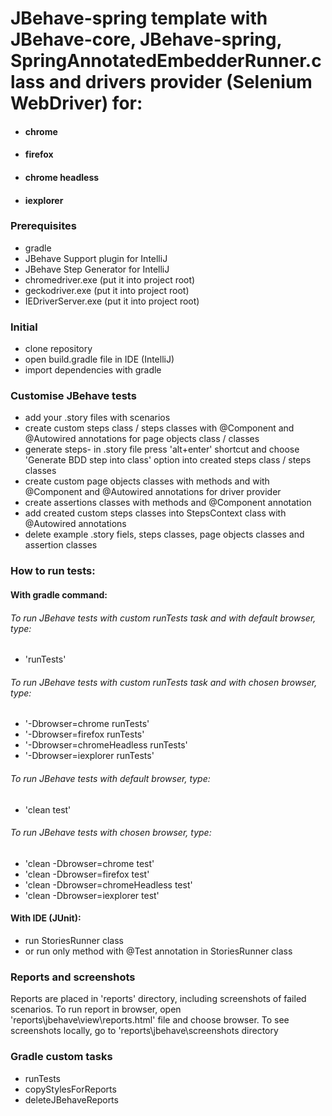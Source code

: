 # JBehave-spring template with JBehave-core, JBehave-spring, SpringAnnotatedEmbedderRunner.class and drivers provider (Selenium WebDriver) for:
* #### chrome
* #### firefox
* #### chrome headless
* #### iexplorer

### Prerequisites
* gradle
* JBehave Support plugin for IntelliJ
* JBehave Step Generator for IntelliJ
* chromedriver.exe (put it into project root)
* geckodriver.exe (put it into project root)
* IEDriverServer.exe (put it into project root)

### Initial
* clone repository
* open build.gradle file in IDE (IntelliJ)
* import dependencies with gradle

### Customise JBehave tests
* add your .story files with scenarios
* create custom steps class / steps classes with @Component and @Autowired annotations for page objects class / classes
* generate steps- in .story file press 'alt+enter' shortcut and choose 'Generate BDD step into class' option  into created steps class / steps classes
* create custom page objects classes with methods and with @Component and @Autowired annotations for driver provider
* create assertions classes with methods and @Component annotation
* add created custom steps classes into StepsContext class with @Autowired annotations
* delete example .story fiels, steps classes, page objects classes and assertion classes

### How to run tests:
#### With gradle command:

###### To run JBehave tests with custom runTests task and with default browser, type:
 * 'runTests'

###### To run JBehave tests with custom runTests task and with chosen browser, type:
 * '-Dbrowser=chrome runTests'
 * '-Dbrowser=firefox runTests'
 * '-Dbrowser=chromeHeadless runTests'
 * '-Dbrowser=iexplorer runTests'

###### To run JBehave tests with default browser, type:
* 'clean test'

###### To run JBehave tests with chosen browser, type:
* 'clean -Dbrowser=chrome test'
* 'clean -Dbrowser=firefox test'
* 'clean -Dbrowser=chromeHeadless test'
* 'clean -Dbrowser=iexplorer test'

#### With IDE (JUnit):
* run StoriesRunner class
* or run only method with @Test annotation in StoriesRunner class

### Reports and screenshots
Reports are placed in 'reports' directory, including screenshots of failed scenarios.
To run report in browser, open 'reports\jbehave\view\reports.html' file and choose browser.
To see screenshots locally, go to 'reports\jbehave\screenshots directory

### Gradle custom tasks
* runTests
* copyStylesForReports
* deleteJBehaveReports
